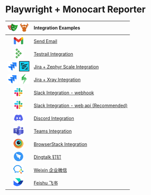 # Playwright + Monocart Reporter

|![](assets/playwright.png) ![](assets/monocart.png)|Integration Examples|
|:-:|:---|
|![](assets/email.png)|[Send Email](send-email)|
|![](assets/testrail.png)|[Testrail Integration](testrail)|
|![](assets/jira.png) ![](assets/zephyr.png)|[Jira + Zephyr Scale Integration](zephyr-scale)|
|![](assets/jira.png) ![](assets/xray.png)|[Jira + Xray Integration](xray)|
|![](assets/slack.png)|[Slack Integration - webhook](slack-webhook)|
|![](assets/slack.png)|[Slack Integration - web api (Recommended)](slack-web-api)|
|![](assets/discord.png)|[Discord Integration](discord-webhook)|
|![](assets/teams.png)|[Teams Integration](teams-webhook)|
|![](assets/browserstack.png)|[BrowserStack Integration](browserstack)|
|![](assets/dingtalk.png)|[Dingtalk 钉钉](dingtalk-webhook)|
|![](assets/weixin.png)|[Weixin 企业微信](weixin-webhook)|
|![](assets/feishu.png)|[Feishu 飞书](feishu-webhook)|
